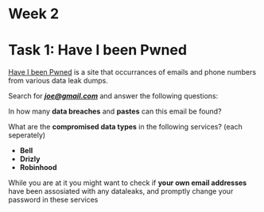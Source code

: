# **Week 2**

# **Task 1:** Have I been Pwned

[Have I been Pwned](https://haveibeenpwned.com/) is a site that occurrances of emails and phone numbers from various data leak dumps. 

Search for ***joe@gmail.com*** and answer the following questions:

In how many **data breaches** and **pastes** can this email be found?

What are the **compromised data types** in the following services? (each seperately)

- **Bell**
- **Drizly**
- **Robinhood**
    
While you are at it you might want to check if **your own email addresses** have been assosiated with any dataleaks, and promptly change your password in these services
